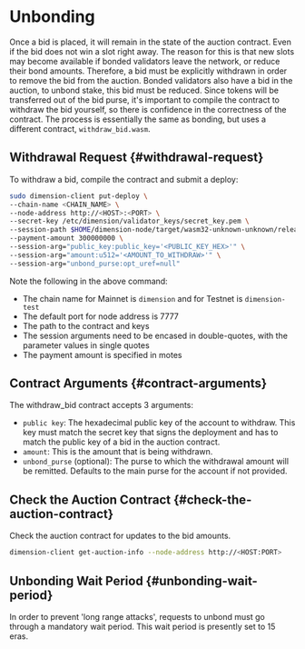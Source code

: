 # Unbonding

Once a bid is placed, it will remain in the state of the auction contract. Even if the bid does not win a slot right away. The reason for this is that new slots may become available if bonded validators leave the network, or reduce their bond amounts. Therefore, a bid must be explicitly withdrawn in order to remove the bid from the auction. Bonded validators also have a bid in the auction, to unbond stake, this bid must be reduced. Since tokens will be transferred out of the bid purse, it's important to compile the contract to withdraw the bid yourself, so there is confidence in the correctness of the contract. The process is essentially the same as bonding, but uses a different contract, `withdraw_bid.wasm`.

## Withdrawal Request {#withdrawal-request}

To withdraw a bid, compile the contract and submit a deploy:

```bash
sudo dimension-client put-deploy \
--chain-name <CHAIN_NAME> \
--node-address http://<HOST>:<PORT> \
--secret-key /etc/dimension/validator_keys/secret_key.pem \
--session-path $HOME/dimension-node/target/wasm32-unknown-unknown/release/withdraw_bid.wasm \
--payment-amount 300000000 \
--session-arg="public_key:public_key='<PUBLIC_KEY_HEX>'" \
--session-arg="amount:u512='<AMOUNT_TO_WITHDRAW>'" \
--session-arg="unbond_purse:opt_uref=null"
```

Note the following in the above command:
- The chain name for Mainnet is `dimension` and for Testnet is `dimension-test`
- The default port for node address is 7777
- The path to the contract and keys
- The session arguments need to be encased in double-quotes, with the parameter values in single quotes
- The payment amount is specified in motes

## Contract Arguments {#contract-arguments}

The withdraw_bid contract accepts 3 arguments:

- `public key`: The hexadecimal public key of the account to withdraw. This key must match the secret key that signs the deployment and has to match the public key of a bid in the auction contract.
- `amount`: This is the amount that is being withdrawn.
- `unbond_purse` (optional): The purse to which the withdrawal amount will be remitted. Defaults to the main purse for the account if not provided.

## Check the Auction Contract {#check-the-auction-contract}

Check the auction contract for updates to the bid amounts.

```bash
dimension-client get-auction-info --node-address http://<HOST:PORT>
```

## Unbonding Wait Period {#unbonding-wait-period}

In order to prevent 'long range attacks', requests to unbond must go through a mandatory wait period. This wait period is presently set to 15 eras.
